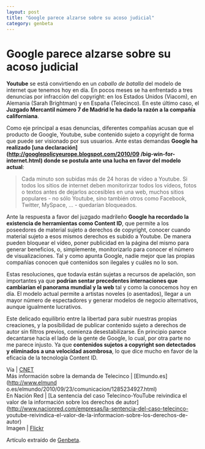 ```yaml
---
layout: post
title: "Google parece alzarse sobre su acoso judicial"
category: genbeta
---
```


# Google parece alzarse sobre su acoso judicial

**Youtube** se está convirtiendo en un _caballo de batalla_ del modelo de internet que tenemos hoy en día. En pocos meses se ha enfrentado a tres denuncias por infracción del copyright: en los Estados Unidos (Viacom), en Alemania (Sarah Brightman) y en España (Telecinco). En este último caso, el **Juzgado Mercantil número 7 de Madrid le ha dado la razón a la compañía californiana**.

Como eje principal a esas denuncias, diferentes compañías acusan que el
producto de Google, Youtube, sube contenido sujeto a copyright de forma que
puede ser visionado por sus usuarios. Ante estas demandas **Google ha
realizado [una declaración](http://googlepolicyeurope.blogspot.com/2010/09
/big-win-for-internet.html) donde se postula ante una lucha en favor del
modelo actual**:

> Cada minuto son subidas más de 24 horas de vídeo a Youtube. Si todos los
sitios de internet deben monitorirzar todos los vídeos, fotos o textos antes
de dejarlos accesibles en una web, muchos sitios populares - no sólo Youtube,
sino también otros como Facebook, Twitter, MySpace, ... - quedarían
bloqueados.

  
  
Ante la respuesta a favor del juzgado madrileño **Google ha recordado la
existencia de herramientas como Content ID**, que permite a los poseedores de
material sujeto a derechos de copyright, conocer cuando material sujeto a esos
mismos derechos es subido a Youtube. De manera pueden bloquear el vídeo, poner
publicidad en la página del mismo para generar beneficios, o, simplemente,
monitorizarlo para conocer el número de visualizaciones. Tal y como apunta
Google, nadie mejor que las propias compañías conocen qué contenidos son
ilegales y cuáles no lo son.

Estas resoluciones, que todavía están sujetas a recursos de apelación, son
importantes ya que **podrían sentar precedentes internaciones que cambiarían
el panorama mundial y la web** tal y como la conocemos hoy en día. El modelo
actual permite a artistas noveles (o asentados), llegar a un mayor número de
espectadores y generar modelos de negocio alternativos, aunque igualmente
lucrativos.

Este delicado equilibrio entre la libertad para subir nuestras propias
creaciones, y la posibilidad de publicar contenido sujeto a derechos de autor
sin filtros previos, comienza desestabilizarse. En principio parece decantarse
hacia el lado de la gente de Google, lo cual, por otra parte no me parece
injusto. Ya que **contenidos sujetos a copyright son detectados y eliminados a
una velocidad asombrosa**, lo que dice mucho en favor de la eficacia de la
tecnología Content ID.

Vía | [CNET](http://news.cnet.com/8301-13578_3-20017370-38.html)  
Más información sobre la demanda de Telecinco | [Elmundo.es](http://www.elmund
o.es/elmundo/2010/09/23/comunicacion/1285234927.html)  
En Nación Red | [La sentencia del caso Telecinco-YouTube reivindica el valor
de la información sobre los derechos de
autor](http://www.nacionred.com/empresas/la-sentencia-del-caso-telecinco-
youtube-reivindica-el-valor-de-la-informacion-sobre-los-derechos-de-autor)  
Imagen | [Flickr](http://www.flickr.com/photos/60588258@N00/3293465641/)

Artículo extraído de [Genbeta](http://www.genbeta.com).